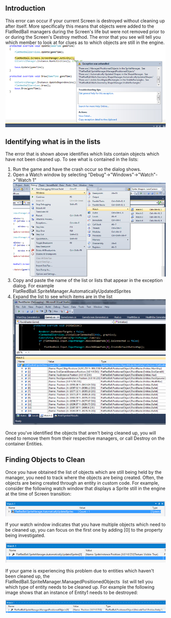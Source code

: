 ## Introduction

This error can occur if your current Screen is destroyed without cleaning up after itself. More specifically this means that objects were added to the FlatRedBall managers during the Screen's life but were not removed prior to or during the Screen's Destroy method. The error that you see will tell you which member to look at for clues as to which objects are still in the engine. ![ItemsNotCleanedUp.png](/media/migrated_media-ItemsNotCleanedUp.png)

## Identifying what is in the lists

The error that is shown above identifies which lists contain objects which have not been cleaned up. To see what is contained in the lists:

1.  Run the game and have the crash occur so the dialog shows.
2.  Open a Watch window by selecting "Debug"-\>"Windows"-\>"Watch"-\>"Watch 1"![WatchWindowMenuStrip.png](/media/migrated_media-WatchWindowMenuStrip.png)
3.  Copy and paste the name of the list or lists that appear in the exception dialog. For example FlatRedBall.SpriteManager.AutomaticallyUpdatedSprites
4.  Expand the list to see which items are in the list ![WatchWindow.png](/media/migrated_media-WatchWindow.png)

Once you've identified the objects that aren't being cleaned up, you will need to remove them from their respective managers, or call Destroy on the container Entities.

## Finding Objects to Clean

Once you have obtained the list of objects which are still being held by the manager, you need to track where the objects are being created. Often, the objects are being created through an entity in custom code. For example, consider the following watch window that displays a Sprite still in the engine at the time of Screen transition:

![](/media/2017-03-img_58b6e2d1f1344.png)

If your watch window indicates that you have multiple objects which need to be cleaned up, you can focus on the first one by adding \[0\] to the property being investigated.

![](/media/2017-03-img_58b6e3477ada4.png)

If your game is experiencing this problem due to entities which haven't been cleaned up, the FlatRedBall.SpriteManager.ManagedPositionedObjects  list will tell you which type of entity needs to be cleaned up. For example the following image shows that an instance of Entity1 needs to be destroyed:

![](/media/2017-03-img_58b6e3ddac230.png)
